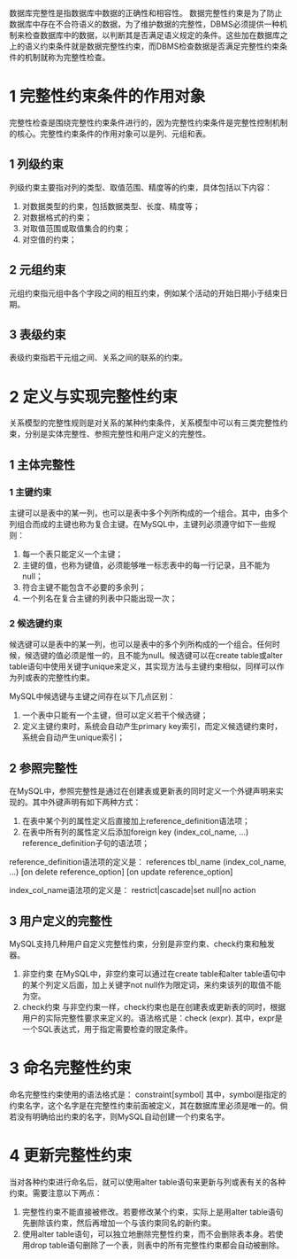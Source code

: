 数据库完整性是指数据库中数据的正确性和相容性。
数据完整性约束是为了防止数据库中存在不合符语义的数据，为了维护数据的完整性，DBMS必须提供一种机制来检查数据库中的数据，以判断其是否满足语义规定的条件。这些加在数据库之上的语义约束条件就是数据完整性约束，而DBMS检查数据是否满足完整性约束条件的机制就称为完整性检查。

# 1 完整性约束条件的作用对象
完整性检查是围绕完整性约束条件进行的，因为完整性约束条件是完整性控制机制的核心。完整性约束条件的作用对象可以是列、元组和表。

## 1  列级约束
列级约束主要指对列的类型、取值范围、精度等的约束，具体包括以下内容：
1. 对数据类型的约束，包括数据类型、长度、精度等；
2. 对数据格式的约束；
3. 对取值范围或取值集合的约束；
4. 对空值的约束；

## 2 元组约束
元组约束指元组中各个字段之间的相互约束，例如某个活动的开始日期小于结束日期。

## 3 表级约束
表级约束指若干元组之间、关系之间的联系的约束。

# 2 定义与实现完整性约束
关系模型的完整性规则是对关系的某种约束条件，关系模型中可以有三类完整性约束，分别是实体完整性、参照完整性和用户定义的完整性。

## 1 主体完整性

### 1 主键约束
主键可以是表中的某一列，也可以是表中多个列所构成的一个组合。其中，由多个列组合而成的主键也称为复合主键。在MySQL中，主键列必须遵守如下一些规则：
1. 每一个表只能定义一个主键；
2. 主键的值，也称为键值，必须能够唯一标志表中的每一行记录，且不能为null；
3. 符合主键不能包含不必要的多余列；
4. 一个列名在复合主键的列表中只能出现一次；

### 2 候选键约束
候选键可以是表中的某一列，也可以是表中的多个列所构成的一个组合。任何时候，候选键的值必须是惟一的，且不能为null。候选键可以在create table或alter table语句中使用关键字unique来定义，其实现方法与主键约束相似，同样可以作为列或表的完整性约束。

MySQL中候选键与主键之间存在以下几点区别：
1. 一个表中只能有一个主键，但可以定义若干个候选键；
2. 定义主键约束时，系统会自动产生primary key索引，而定义候选键约束时，系统会自动产生unique索引；

## 2 参照完整性
在MySQL中，参照完整性是通过在创建表或更新表的同时定义一个外键声明来实现的。其中外键声明有如下两种方式：
1. 在表中某个列的属性定义后直接加上reference_definition语法项；
2. 在表中所有列的属性定义后添加foreign key (index_col_name, ...) reference_definition子句的语法项；

reference_definition语法项的定义是：
references tbl_name (index_col_name, ...) [on delete reference_option] [on update reference_option]

index_col_name语法项的定义是：
restrict|cascade|set null|no action

## 3 用户定义的完整性
MySQL支持几种用户自定义完整性约束，分别是非空约束、check约束和触发器。

1. 非空约束
在MySQL中，非空约束可以通过在create table和alter table语句中的某个列定义后面，加上关键字not null作为限定词，来约束该列的取值不能为空。
2. check约束
与非空约束一样，check约束也是在创建表或更新表的同时，根据用户的实际完整性要求来定义的。语法格式是：check (expr).
其中，expr是一个SQL表达式，用于指定需要检查的限定条件。

# 3 命名完整性约束
命名完整性约束使用的语法格式是：
constraint[symbol]
其中，symbol是指定的约束名字，这个名字是在完整性约束前面被定义，其在数据库里必须是唯一的。倘若没有明确给出约束的名字，则MySQL自动创建一个约束名字。

# 4 更新完整性约束
当对各种约束进行命名后，就可以使用alter table语句来更新与列或表有关的各种约束。需要注意以下两点：
1. 完整性约束不能直接被修改。若要修改某个约束，实际上是用alter table语句先删除该约束，然后再增加一个与该约束同名的新约束。
2. 使用alter table语句，可以独立地删除完整性约束，而不会删除表本身。若使用drop table语句删除了一个表，则表中的所有完整性约束都会自动被删除。
